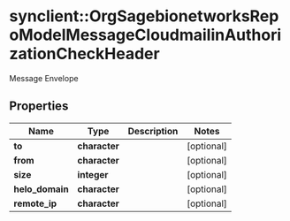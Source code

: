 # synclient::OrgSagebionetworksRepoModelMessageCloudmailinAuthorizationCheckHeader

Message Envelope

## Properties
Name | Type | Description | Notes
------------ | ------------- | ------------- | -------------
**to** | **character** |  | [optional] 
**from** | **character** |  | [optional] 
**size** | **integer** |  | [optional] 
**helo_domain** | **character** |  | [optional] 
**remote_ip** | **character** |  | [optional] 


